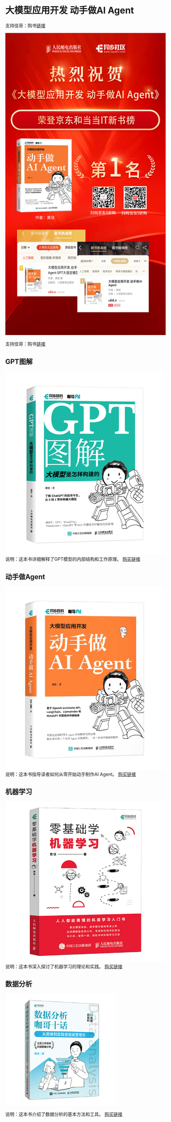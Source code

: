 # 大模型应用开发 动手做AI Agent

支持佳哥：购书[链接](https://item.jd.com/14600442.html)

![动手做AI Agent](./pic/榜单.jpg)


支持佳哥：购书[链接](https://item.jd.com/14600442.html)


## GPT图解
![GPT图解](./pic/GPT图解.jpg)
说明：这本书详细解释了GPT模型的内部结构和工作原理。
[购买链接](https://item.jd.com/14600442.html)

## 动手做Agent
![动手做Agent](./pic/动手做Agent.jpg)
说明：这本书指导读者如何从零开始动手制作AI Agent。
[购买链接](https://item.jd.com/13958977.html)

## 机器学习
![机器学习](./pic/机器学习.jpg)
说明：这本书深入探讨了机器学习的理论和实践。
[购买链接](https://item.jd.com/12763913.html)

## 数据分析
![数据分析](./pic/数据分析.jpg)

说明：这本书介绍了数据分析的基本方法和工具。
[购买链接](https://item.jd.com/13335199.html)


